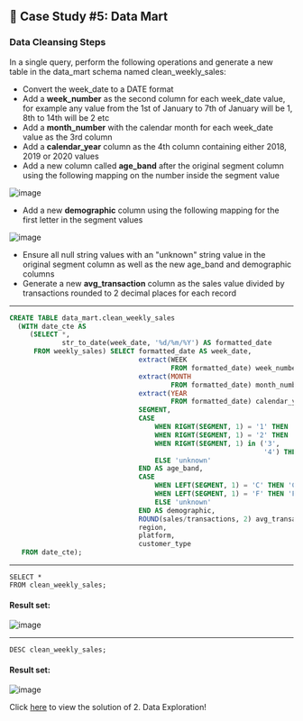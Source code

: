 ## :shopping_cart: Case Study #5: Data Mart 

### Data Cleansing Steps
In a single query, perform the following operations and generate a new table in the data_mart schema named clean_weekly_sales:

- Convert the week_date to a DATE format
- Add a **week_number** as the second column for each week_date value, for example any value from the 1st of January to 7th of January will be 1, 8th to 14th will be 2 etc
- Add a **month_number** with the calendar month for each week_date value as the 3rd column
- Add a **calendar_year** column as the 4th column containing either 2018, 2019 or 2020 values
- Add a new column called **age_band** after the original segment column using the following mapping on the number inside the segment value

![image](https://user-images.githubusercontent.com/77529445/189826473-64740791-1698-441e-be90-781b2fe1a0ed.png)

- Add a new **demographic** column using the following mapping for the first letter in the segment values

![image](https://user-images.githubusercontent.com/77529445/189826564-e7575724-e992-48d8-8528-5361b40ccbe7.png)

- Ensure all null string values with an "unknown" string value in the original segment column as well as the new age_band and demographic columns
- Generate a new **avg_transaction** column as the sales value divided by transactions rounded to 2 decimal places for each record

***

```sql
CREATE TABLE data_mart.clean_weekly_sales
  (WITH date_cte AS
     (SELECT *,
             str_to_date(week_date, '%d/%m/%Y') AS formatted_date
      FROM weekly_sales) SELECT formatted_date AS week_date,
                                extract(WEEK
                                        FROM formatted_date) week_number,
                                extract(MONTH
                                        FROM formatted_date) month_number,
                                extract(YEAR
                                        FROM formatted_date) calendar_year,
                                SEGMENT,
                                CASE
                                    WHEN RIGHT(SEGMENT, 1) = '1' THEN 'Young Adults'
                                    WHEN RIGHT(SEGMENT, 1) = '2' THEN 'Middle Aged'
                                    WHEN RIGHT(SEGMENT, 1) in ('3',
                                                               '4') THEN 'Retirees'
                                    ELSE 'unknown'
                                END AS age_band,
                                CASE
                                    WHEN LEFT(SEGMENT, 1) = 'C' THEN 'Couples'
                                    WHEN LEFT(SEGMENT, 1) = 'F' THEN 'Families'
                                    ELSE 'unknown'
                                END AS demographic,
                                ROUND(sales/transactions, 2) avg_transaction,
                                region,
                                platform,
                                customer_type
   FROM date_cte);
```

***

``` 
SELECT *
FROM clean_weekly_sales;
``` 
#### Result set:
![image](https://user-images.githubusercontent.com/77529445/189827518-7a21cb54-6141-419f-9277-5263f97a86a8.png)

***

``` 
DESC clean_weekly_sales;
``` 
#### Result set:
![image](https://user-images.githubusercontent.com/77529445/189828039-0f56592e-7d7e-4219-828f-1ed7894ca84a.png)


Click [here]([https://github.com/manaswikamila05/8-Week-SQL-Challenge/blob/main/Case%20Study%20%23%202%20-%20Pizza%20Runner/B.%20Runner%20and%20Customer%20Experience.md](https://github.com/manaswikamila05/8-Week-SQL-Challenge/blob/main/Case%20Study%20%23%205%20-%20Data%20Mart/2.%20Data%20Exploration.md)) to view the solution of 2. Data Exploration!
